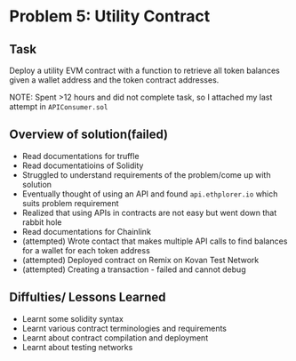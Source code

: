 # Problem 5: Utility Contract

## Task

Deploy a utility EVM contract with a function to retrieve all token balances given a wallet address and the token contract addresses.

NOTE: Spent >12 hours and did not complete task, so I attached my last attempt in `APIConsumer.sol`

## Overview of solution(failed)

- Read documentations for truffle
- Read documentatioins of Solidity
- Struggled to understand requirements of the problem/come up with solution
- Eventually thought of using an API and found `api.ethplorer.io` which suits problem requirement
- Realized that using APIs in contracts are not easy but went down that rabbit hole
- Read documentations for Chainlink
- (attempted) Wrote contact that makes multiple API calls to find balances for a wallet for each token address
- (attempted) Deployed contract on Remix on Kovan Test Network
- (attempted) Creating a transaction - failed and cannot debug

## Diffulties/ Lessons Learned

- Learnt some solidity syntax
- Learnt various contract terminologies and requirements
- Learnt about contract compilation and deployment
- Learnt about testing networks
